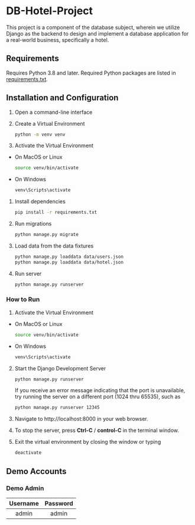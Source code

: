 # DB-Hotel-Project
This project is a component of the database subject, wherein we utilize Django as the backend to design and implement a database application for a real-world business, specifically a hotel.

## Requirements

Requires Python 3.8 and later.  Required Python packages are listed in [requirements.txt](./requirements.txt). 

## Installation and Configuration

1. Open a command-line interface

2. Create a Virtual Environment
    ```bash
    python -m venv venv
    ```

3. Activate the Virtual Environment
- On MacOS or Linux
    ```bash
    source venv/bin/activate
    ```
- On Windows
    ```cmd
    venv\Scripts\activate
    ```

1. Install dependencies
    ```bash
    pip install -r requirements.txt
    ```


5. Run migrations
    ```bash
    python manage.py migrate
    ```

6.  Load data from the data fixtures
    ```bash
    python manage.py loaddata data/users.json
    python manage.py loaddata data/hotel.json
    ```

7.  Run server
    ```bash
    python manage.py runserver
    ```

### How to Run

1. Activate the Virtual Environment
- On MacOS or Linux
    ```bash
    source venv/bin/activate
    ```
- On Windows
    ```cmd
    venv\Scripts\activate
    ```

2. Start the Django Development Server
    ```bash
    python manage.py runserver
    ```
    If you receive an error message indicating that the port is unavailable, try running the server on a different port (1024 thru 65535), such as
    ```bash
    python manage.py runserver 12345
    ```

3. Navigate to http://localhost:8000 in your web browser.
   
4. To stop the server, press **Ctrl-C** / **control-C** in the terminal window.

5. Exit the virtual environment by closing the window or typing
    ```bash
    deactivate
    ```
## Demo Accounts

### Demo Admin

| Username  |    Password    |
|:---------:|:--------------:|
|   admin   |     admin      |
